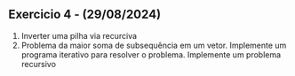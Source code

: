 ## Exercicio 4 - (29/08/2024)
1. Inverter uma pilha via recurciva
2. Problema da maior soma de subsequência
em um vetor. Implemente um programa iterativo para
resolver o problema. Implemente um problema recursivo
